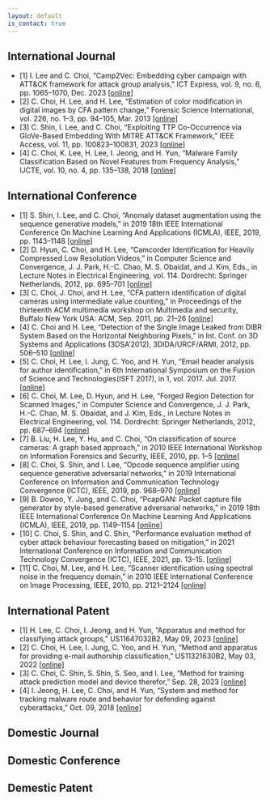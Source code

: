 ```yaml
---
layout: default
is_contact: true
---
```


## International Journal
- [1] I. Lee and C. Choi, “Camp2Vec: Embedding cyber campaign with ATT&CK framework for attack group analysis,” ICT Express, vol. 9, no. 6, pp. 1065–1070, Dec. 2023 [[online]](https://doi.org/10.1016/j.icte.2023.05.008)
- [2] C. Choi, H. Lee, and H. Lee, “Estimation of color modification in digital images by CFA pattern change,” Forensic Science International, vol. 226, no. 1–3, pp. 94–105, Mar. 2013 [[online]](https://doi.org/10.1016/j.forsciint.2012.12.014)
- [3] C. Shin, I. Lee, and C. Choi, “Exploiting TTP Co-Occurrence via GloVe-Based Embedding With MITRE ATT&CK Framework,” IEEE Access, vol. 11, pp. 100823–100831, 2023 [[online]](https://doi.org/10.1109/ACCESS.2023.3315121)
- [4] C. Choi, K. Lee, H. Lee, I. Jeong, and H. Yun, “Malware Family Classification Based on Novel Features from Frequency Analysis,” IJCTE, vol. 10, no. 4, pp. 135–138, 2018 [[online]](https://doi.org/10.7763/IJCTE.2018.V10.1214)

## International Conference
- [1] S. Shin, I. Lee, and C. Choi, “Anomaly dataset augmentation using the sequence generative models,” in 2019 18th IEEE International Conference On Machine Learning And Applications (ICMLA), IEEE, 2019, pp. 1143–1148 [[online]](https://doi.org/10.1109/ICMLA.2019.00190)
- [2] D. Hyun, C. Choi, and H. Lee, “Camcorder Identification for Heavily Compressed Low Resolution Videos,” in Computer Science and Convergence, J. J. Park, H.-C. Chao, M. S. Obaidat, and J. Kim, Eds., in Lecture Notes in Electrical Engineering, vol. 114. Dordrecht: Springer Netherlands, 2012, pp. 695–701 [[online]](https://doi.org/10.1007/978-94-007-2792-2_68)
- [3] C. Choi, J. Choi, and H. Lee, “CFA pattern identification of digital cameras using intermediate value counting,” in Proceedings of the thirteenth ACM multimedia workshop on Multimedia and security, Buffalo New York USA: ACM, Sep. 2011, pp. 21–26 [[online]](https://doi.org/10.1145/2037252.2037258)
- [4] C. Choi and H. Lee, “Detection of the Single Image Leaked from DIBR System Based on the Horizontal Neighboring Pixels,” in Int. Conf. on 3D Systems and Applications (3DSA’2012), 3DIDA/URCF/ARMI, 2012, pp. 506–510 [[online]](https://koasas.kaist.ac.kr/bitstream/10203/172394/1/2012%203DSA%28with%20Chang%20Hee%20Choi%29.pdf)
- [5] C. Choi, H. Lee, I. Jung, C. Yoo, and H. Yun, “Email header analysis for author identification,” in 6th International Symposium on the Fusion of Science and Technologies(ISFT 2017), in 1, vol. 2017. Jul. 2017. [[online]](https://rdi2.rmutsb.ac.th/2011/digipro/isft2017/IT/106.%5BIT007%5D_F.pdf)
- [6] C. Choi, M. Lee, D. Hyun, and H. Lee, “Forged Region Detection for Scanned Images,” in Computer Science and Convergence, J. J. Park, H.-C. Chao, M. S. Obaidat, and J. Kim, Eds., in Lecture Notes in Electrical Engineering, vol. 114. Dordrecht: Springer Netherlands, 2012, pp. 687–694 [[online]](https://doi.org/10.1007/978-94-007-2792-2_67)
- [7] B. Liu, H. Lee, Y. Hu, and C. Choi, “On classification of source cameras: A graph based approach,” in 2010 IEEE International Workshop on Information Forensics and Security, IEEE, 2010, pp. 1–5 [[online]](https://ieeexplore.ieee.org/abstract/document/5711446/)
- [8] C. Choi, S. Shin, and I. Lee, “Opcode sequence amplifier using sequence generative adversarial networks,” in 2019 International Conference on Information and Communication Technology Convergence (ICTC), IEEE, 2019, pp. 968–970 [[online]](https://ieeexplore.ieee.org/abstract/document/8940025/)
- [9] B. Dowoo, Y. Jung, and C. Choi, “PcapGAN: Packet capture file generator by style-based generative adversarial networks,” in 2019 18th IEEE International Conference On Machine Learning And Applications (ICMLA), IEEE, 2019, pp. 1149–1154 [[online]](https://ieeexplore.ieee.org/abstract/document/8999252/)
- [10] C. Choi, S. Shin, and C. Shin, “Performance evaluation method of cyber attack behaviour forecasting based on mitigation,” in 2021 International Conference on Information and Communication Technology Convergence (ICTC), IEEE, 2021, pp. 13–15. [[online]](https://ieeexplore.ieee.org/abstract/document/9620951/)
- [11] C. Choi, M. Lee, and H. Lee, “Scanner identification using spectral noise in the frequency domain,” in 2010 IEEE International Conference on Image Processing, IEEE, 2010, pp. 2121–2124 [[online]](https://ieeexplore.ieee.org/abstract/document/5652108/)

## International Patent
- [1] H. Lee, C. Choi, I. Jeong, and H. Yun, “Apparatus and method for classifying attack groups,” US11647032B2, May 09, 2023 [[online]](https://patents.google.com/patent/US11647032B2/en)
- [2] C. Choi, H. Lee, I. Jung, C. Yoo, and H. Yun, “Method and apparatus for providing e-mail authorship classification,” US11321630B2, May 03, 2022 [[online]](https://patents.google.com/patent/US11321630B2/en?oq=us+11321630)
- [3] C. Choi, C. Shin, S. Shin, S. Seo, and I. Lee, “Method for training attack prediction model and device therefor,” Sep. 28, 2023 [[online]](https://patents.google.com/patent/US20230308462A1/en)
- [4] I. Jeong, H. Lee, C. Choi, and H. Yun, “System and method for tracking malware route and behavior for defending against cyberattacks,” Oct. 09, 2018 [[online]](https://patents.google.com/patent/US10097569B2/en)

## Domestic Journal

## Domestic Conference

## Demestic Patent



